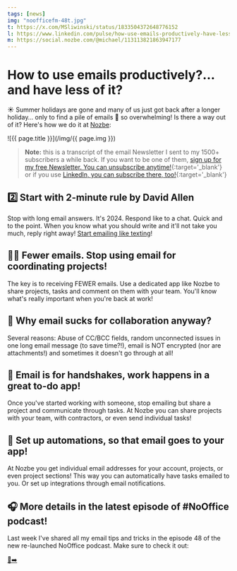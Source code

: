 ```yaml
---
tags: [news]
img: "noofficefm-48t.jpg"
t: https://x.com/MSliwinski/status/1833504372648776152
l: https://www.linkedin.com/pulse/how-use-emails-productively-have-less-michael-sliwinski-mooif
m: https://social.nozbe.com/@michael/113113821863947177
---
```


# How to use emails productively?… and have less of it?

☀️ Summer holidays are gone and many of us just got back after a longer holiday… only to find a pile of emails 📧 so overwhelming! Is there a way out of it? Here's how we do it at [Nozbe](/nozbe/):
<!--More-->

![{{ page.title }}](/img/{{ page.img }})

> **Note:** this is a transcript of the email Newsletter I sent to my 1500+ subscribers a while back. If you want to be one of them, [sign up for my free Newsletter. You can unsubscribe anytime!](https://michael.gratis/n){:target='_blank'} or if you use [LinkedIn, you can subscribe there, too!](https://michael.gratis/inn){:target='_blank'}

## 2️⃣ Start with 2-minute rule by David Allen

Stop with long email answers. It's 2024. Respond like to a chat. Quick and to the point. When you know what you should write and it'll not take you much, reply right away! [Start emailing like texting](https://michael.team/emailing-like-texting/)!


## 🙅‍♂️ Fewer emails. Stop using email for coordinating projects!

The key is to receiving FEWER emails. Use a dedicated app like Nozbe to share projects, tasks and comment on them with your team. You'll know what's really important when you're back at work!


## 💩 Why email sucks for collaboration anyway?

Several reasons: Abuse of CC/BCC fields, random unconnected issues in one long email message (to save time?!), email is NOT encrypted (nor are attachments!) and sometimes it doesn't go through at all!


## 🤝 Email is for handshakes, work happens in a great to-do app!

Once you've started working with someone, stop emailing but share a project and communicate through tasks. At Nozbe you can share projects with your team, with contractors, or even send individual tasks!


## 🤖 Set up automations, so that email goes to your app!

At Nozbe you get individual email addresses for your account, projects, or even project sections! This way you can automatically have tasks emailed to you. Or set up integrations through email notifications.


## 🎧 More details in the latest episode of #NoOffice podcast!

Last week I've shared all my email tips and tricks in the episode 48 of the new re-launched NoOffice podcast. Make sure to check it out:

[🔗➡️](NoOffice.fm/48)

[n]: https://michael.gratis/nozbe
[np]: https://michael.gratis/nozbepersonal